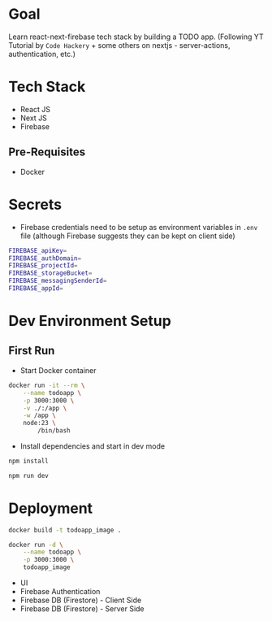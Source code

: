 # Goal
Learn react-next-firebase tech stack by building a TODO app.
(Following YT Tutorial by `Code Hackery` + some others on nextjs - server-actions, authentication, etc.)

# Tech Stack
- React JS
- Next JS
- Firebase

## Pre-Requisites
- Docker

# Secrets
- Firebase credentials need to be setup as environment variables in `.env` file
(although Firebase suggests they can be kept on client side)
```sh
FIREBASE_apiKey=
FIREBASE_authDomain=
FIREBASE_projectId=
FIREBASE_storageBucket=
FIREBASE_messagingSenderId=
FIREBASE_appId=
```

# Dev Environment Setup

## First Run
- Start Docker container
```sh
docker run -it --rm \
    --name todoapp \
    -p 3000:3000 \
    -v ./:/app \
    -w /app \
    node:23 \
        /bin/bash
```

- Install dependencies and start in dev mode
```sh
npm install

npm run dev
```

# Deployment

```sh
docker build -t todoapp_image .

docker run -d \
    --name todoapp \
    -p 3000:3000 \
    todoapp_image
```

- UI
- Firebase Authentication
- Firebase DB (Firestore) - Client Side
- Firebase DB (Firestore) - Server Side